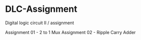 # DLC-Assignment
Digital logic circuit II / assignment

Assignment 01 - 2 to 1 Mux
Assignment 02 - Ripple Carry Adder
